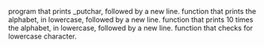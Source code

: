 program that prints _putchar, followed by a new line.
function that prints the alphabet, in lowercase, followed by a new line.
function that prints 10 times the alphabet, in lowercase, followed by a new line.
function that checks for lowercase character.
